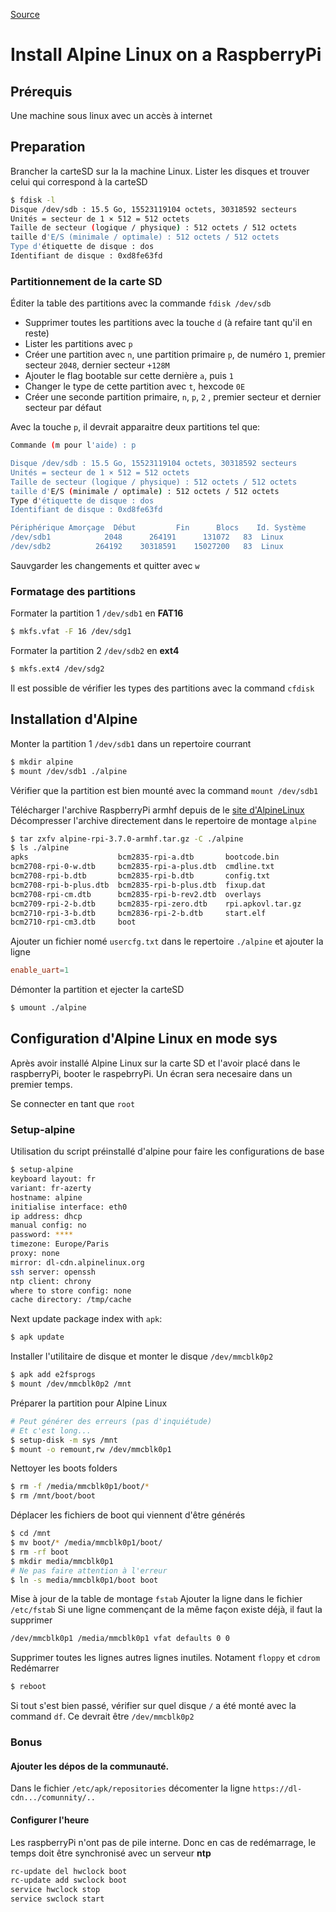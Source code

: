 [Source](https://wiki.alpinelinux.org/wiki/Classic_install_or_sys_mode_on_Raspberry_Pi)
# Install Alpine Linux on a RaspberryPi
## Prérequis
Une machine sous linux avec un accès à internet
## Preparation
Brancher la carteSD sur la la machine Linux.
Lister les disques et trouver celui qui correspond à la carteSD
```sh
$ fdisk -l
Disque /dev/sdb : 15.5 Go, 15523119104 octets, 30318592 secteurs
Unités = secteur de 1 × 512 = 512 octets
Taille de secteur (logique / physique) : 512 octets / 512 octets
taille d'E/S (minimale / optimale) : 512 octets / 512 octets
Type d'étiquette de disque : dos
Identifiant de disque : 0xd8fe63fd
```

### Partitionnement de la carte SD
Éditer la table des partitions avec la commande `fdisk /dev/sdb`
- Supprimer toutes les partitions avec la touche `d` (à refaire tant qu'il en reste)
- Lister les partitions avec `p`
- Créer une partition avec `n`, une partition primaire `p`, de numéro `1`, premier secteur `2048`, dernier secteur `+128M`
- Ajouter le flag bootable sur cette dernière `a`, puis `1`
- Changer le type de cette partition avec `t`, hexcode `0E`
- Créer une seconde partition primaire, `n`, `p`, `2` , premier secteur et dernier secteur par défaut

Avec la touche `p`, il devrait apparaitre deux partitions tel que:
```sh
Commande (m pour l'aide) : p

Disque /dev/sdb : 15.5 Go, 15523119104 octets, 30318592 secteurs
Unités = secteur de 1 × 512 = 512 octets
Taille de secteur (logique / physique) : 512 octets / 512 octets
taille d'E/S (minimale / optimale) : 512 octets / 512 octets
Type d'étiquette de disque : dos
Identifiant de disque : 0xd8fe63fd

Périphérique Amorçage  Début         Fin      Blocs    Id. Système
/dev/sdb1            2048      264191      131072   83  Linux
/dev/sdb2          264192    30318591    15027200   83  Linux
```

Sauvgarder les changements et quitter avec `w`

### Formatage des partitions
Formater la partition 1 `/dev/sdb1` en **FAT16**
```sh
$ mkfs.vfat -F 16 /dev/sdg1
```

Formater la partition 2 `/dev/sdb2` en **ext4**
```sh
$ mkfs.ext4 /dev/sdg2
```

Il est possible de vérifier les types des partitions avec la command `cfdisk`

## Installation d'Alpine
Monter la partition 1 `/dev/sdb1` dans un repertoire courrant
```sh
$ mkdir alpine
$ mount /dev/sdb1 ./alpine
```
Vérifier que la partition est bien mounté avec la command `mount /dev/sdb1`

Télécharger l'archive RaspberryPi armhf depuis de le [site d'AlpineLinux](https://alpinelinux.org/downloads/)
Décompresser l'archive directement dans le repertoire de montage `alpine`
```sh
$ tar zxfv alpine-rpi-3.7.0-armhf.tar.gz -C ./alpine
$ ls ./alpine
apks                    bcm2835-rpi-a.dtb       bootcode.bin
bcm2708-rpi-0-w.dtb     bcm2835-rpi-a-plus.dtb  cmdline.txt
bcm2708-rpi-b.dtb       bcm2835-rpi-b.dtb       config.txt
bcm2708-rpi-b-plus.dtb  bcm2835-rpi-b-plus.dtb  fixup.dat
bcm2708-rpi-cm.dtb      bcm2835-rpi-b-rev2.dtb  overlays
bcm2709-rpi-2-b.dtb     bcm2835-rpi-zero.dtb    rpi.apkovl.tar.gz
bcm2710-rpi-3-b.dtb     bcm2836-rpi-2-b.dtb     start.elf
bcm2710-rpi-cm3.dtb     boot
```

Ajouter un fichier nomé `usercfg.txt` dans le repertoire `./alpine` et ajouter la ligne 
```toml
enable_uart=1
```

Démonter la partition et ejecter la carteSD
```sh
$ umount ./alpine
```

## Configuration d'Alpine Linux en mode sys
Après avoir installé Alpine Linux sur la carte SD et l'avoir placé dans le raspberryPi, booter le raspebrryPi.
Un écran sera necesaire dans un premier temps.

Se connecter en tant que `root`
### Setup-alpine
Utilisation du script préinstallé d'alpine pour faire les configurations de base
```sh
$ setup-alpine
keyboard layout: fr
variant: fr-azerty
hostname: alpine
initialise interface: eth0
ip address: dhcp
manual config: no
password: ****
timezone: Europe/Paris
proxy: none
mirror: dl-cdn.alpinelinux.org
ssh server: openssh
ntp client: chrony
where to store config: none
cache directory: /tmp/cache
```

Next update package index with `apk`:
```sh
$ apk update
```

Installer l'utilitaire de disque et monter le disque `/dev/mmcblk0p2`
```sh
$ apk add e2fsprogs
$ mount /dev/mmcblk0p2 /mnt
```

Préparer la partition pour Alpine Linux
```sh
# Peut générer des erreurs (pas d'inquiétude)
# Et c'est long...
$ setup-disk -m sys /mnt
$ mount -o remount,rw /dev/mmcblk0p1
```

Nettoyer les boots folders
```sh
$ rm -f /media/mmcblk0p1/boot/*
$ rm /mnt/boot/boot
```

Déplacer les fichiers de boot qui viennent d'être générés
```sh
$ cd /mnt
$ mv boot/* /media/mmcblk0p1/boot/
$ rm -rf boot
$ mkdir media/mmcblk0p1
# Ne pas faire attention à l'erreur
$ ln -s media/mmcblk0p1/boot boot
```

Mise à jour de la table de montage `fstab`
Ajouter la ligne dans le fichier `/etc/fstab`
Si une ligne commençant de la même façon existe déjà, il faut la supprimer
```sh
/dev/mmcblk0p1 /media/mmcblk0p1 vfat defaults 0 0
```

Supprimer toutes les lignes autres lignes inutiles. Notament `floppy` et `cdrom`
Redémarrer
```sh
$ reboot
```

Si tout s'est bien passé, vérifier sur quel disque `/` a été monté avec la command `df`. Ce devrait être `/dev/mmcblk0p2`

### Bonus
#### Ajouter les dépos de la communauté.
Dans le fichier `/etc/apk/repositories` décomenter la ligne `https://dl-cdn.../comunnity/..`

#### Configurer l'heure
Les raspberryPi n'ont pas de pile interne. Donc en cas de redémarrage, le temps doit être synchronisé avec un serveur **ntp**
```sh
rc-update del hwclock boot
rc-update add swclock boot
service hwclock stop
service swclock start
```
